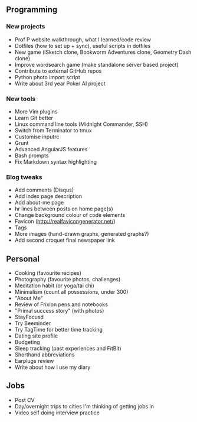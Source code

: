 ## Programming

### New projects

- Prof P website walkthrough, what I learned/code review
- Dotfiles (how to set up + sync), useful scripts in dotfiles
- New game (iSketch clone, Bookworm Adventures clone, Geometry Dash clone)
- Improve wordsearch game (make standalone server based project)
- Contribute to external GitHub repos
- Python photo import script
- Write about 3rd year Poker AI project

### New tools

- More Vim plugins
- Learn Git better
- Linux command line tools (Midnight Commander, SSH)
- Switch from Terminator to tmux
- Customise inputrc
- Grunt
- Advanced AngularJS features
- Bash prompts
- Fix Markdown syntax highlighting 

### Blog tweaks

- Add comments (Disqus)
- Add index page description
- Add about-me page
- hr lines between posts on home page(s)
- Change background colour of code elements
- Favicon (http://realfavicongenerator.net/)
- Tags
- More images (hand-drawn graphs, generated graphs?)
- Add second croquet final newspaper link

## Personal

- Cooking (favourite recipes)
- Photography (favourite photos, challenges)
- Meditation habit (or yoga/tai chi)
- Minimalism (count all possessions, under 300)
- "About Me"
- Review of Frixion pens and notebooks
- "Primal success story" (with photos)
- StayFocusd 
- Try Beeminder
- Try TagTime for better time tracking
- Dating site profile
- Budgeting 
- Sleep tracking (past experiences and FitBit)
- Shorthand abbreviations
- Earplugs review
- Write about how I use my diary

## Jobs

- Post CV
- Day/overnight trips to cities I'm thinking of getting jobs in
- Video self doing interview practice
